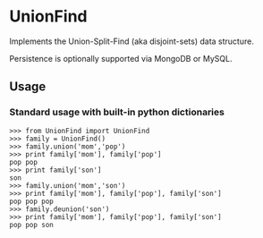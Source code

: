 # UnionFind

Implements the Union-Split-Find (aka disjoint-sets) data structure.

Persistence is optionally supported via MongoDB or MySQL.

## Usage
### Standard usage with built-in python dictionaries
```
>>> from UnionFind import UnionFind
>>> family = UnionFind()
>>> family.union('mom','pop')
>>> print family['mom'], family['pop']
pop pop
>>> print family['son']
son
>>> family.union('mom','son')
>>> print family['mom'], family['pop'], family['son']
pop pop pop
>>> family.deunion('son')
>>> print family['mom'], family['pop'], family['son']
pop pop son
```
